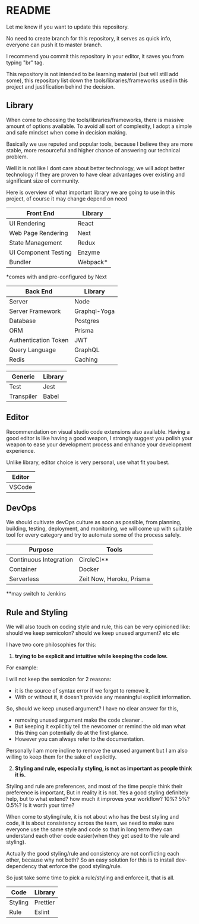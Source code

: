 # README

Let me know if you want to update this repository.

No need to create branch for this repository, it serves as quick info, everyone can push it to master branch.

I recommend you commit this repository in your editor, it saves you from typing "br" tag.

This repository is not intended to be learning material (but will still add some), this repository list down the tools/libraries/frameworks used in this project and justification behind the decision.

## Library

When come to choosing the tools/libraries/frameworks, there is massive amount of options available. To avoid all sort of complexity, I adopt a simple and safe mindset when come in decision making.

Basically we use reputed and popular tools, because I believe they are more stable, more resourceful and higher chance of answering our technical problem.

Well it is not like I dont care about better technology, we will adopt better technology if they are proven to have clear advantages over existing and significant size of community.

Here is overview of what important library we are going to use in this project, of course it may change depend on need

Front End              | Library
---------------------- | -------------
UI Rendering           | React
Web Page Rendering     | Next
State Management       | Redux
UI Component Testing   | Enzyme
Bundler                | Webpack*

*comes with and pre-configured by Next

Back End               | Library
---------------------- | -------------
Server                 | Node
Server Framework       | Graphql-Yoga
Database               | Postgres
ORM                    | Prisma
Authentication Token   | JWT
Query Language         | GraphQL
Redis                  | Caching

Generic                | Library
---------------------- | -------------
Test                   | Jest
Transpiler             | Babel

## Editor

Recommendation on visual studio code extensions also available. Having a good editor is like having a good weapon, I strongly suggest you polish your weapon to ease your development process and enhance your development experience.

Unlike library, editor choice is very personal, use what fit you best.

Editor                 | 
---------------------- |
VSCode                 |

## DevOps

We should cultivate devOps culture as soon as possible, from planning, building, testing, deployment, and monitoring, we will come up with suitable tool for every category and try to automate some of the process safely.

Purpose                | Tools
---------------------- | -------------
Continuous Integration | CircleCI**
Container              | Docker
Serverless             | Zeit Now, Heroku, Prisma

**may switch to Jenkins

## Rule and Styling

We will also touch on coding style and rule, this can be very opinioned like: should we keep semicolon? should we keep unused argument? etc etc

I have two core philosophies for this:

1. **trying to be explicit and intuitive while keeping the code low.**

For example: 

I will not keep the semicolon for 2 reasons:
  * it is the source of syntax error if we forgot to remove it.
  * With or without it, it doesn't provide any meaningful explicit information.

So, should we keep unused argument? I have no clear answer for this, 
  * removing unused argument make the code cleaner .
  * But keeping it explicitly tell the newcomer or remind the old man what this thing can potentially do at the first glance. 
  * However you can always refer to the documentation.

  Personally I am more incline to remove the unused argument but I am also willing to keep them for the sake of explicitly. 

2. **Styling and rule, especially styling, is not as important as people think it is.**

Styling and rule are preferences, and most of the time people think their preference is important, But in reality it is not. Yes a good styling definitely help, but to what extend? how much it improves your workflow? 10%? 5%? 0.5%? Is it worth your time?

When come to styling/rule, it is not about who has the best styling and code, it is about consistency across the team, we need to make sure everyone use the same style and code so that in long term they can understand each other code easier(when they get used to the rule and styling).

Actually the good styling/rule and consistency are not conflicting each other, because why not both? So an easy solution for this is to install dev-dependency that enforce the good styling/rule. 

So just take some time to pick a rule/styling and enforce it, that is all.

Code                   | Library
---------------------- | -------------
Styling                | Prettier
Rule                   | Eslint